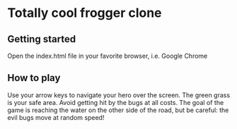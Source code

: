 # Totally cool frogger clone

## Getting started

Open the index.html file in your favorite browser, i.e. Google Chrome

## How to play

Use your arrow keys to navigate your hero over the screen. The green grass is your safe area.
Avoid getting hit by the bugs at all costs.
The goal of the game is reaching the water on the other side of the road,
but be careful: the evil bugs move at random speed!